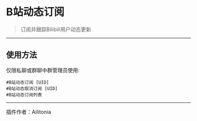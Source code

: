 # B站动态订阅
> 订阅并跟踪Bilibili用户动态更新

---
## 使用方法
仅限私聊或群聊中群管理员使用:
```
#B站动态订阅 [UID]
#B站动态取消订阅 [UID]
#B站动态订阅列表
```

---
插件作者：Ailitonia